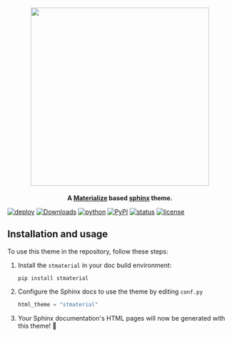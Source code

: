 <h1 align="center">
  <img src="https://cdn.jsdelivr.net/gh/zclab/stmaterial/docs/_static/logo.png" width="400">
</h1>

<p align="center">
  <strong>
    A 
    <a href="https://materializeweb.com/">Materialize</a> based <a href="https://www.sphinx-doc.org/en/master/">sphinx</a> theme.
  </strong>
</p>

<!-- [![deploy](https://github.com/zclab/stmaterial/actions/workflows/deploy-docs.yml/badge.svg)](https://zclab.github.io/stmaterial/) -->
[![deploy](https://img.shields.io/readthedocs/stmaterial?style=flat-square&logo=readthedocs&logoColor=white)](https://stmaterial.readthedocs.io/en/latest/)
[![Downloads](https://img.shields.io/pypi/dm/stmaterial.svg?style=flat-square)](https://pypistats.org/packages/stmaterial)
[![python](https://img.shields.io/pypi/pyversions/stmaterial.svg?style=flat-square)](https://pypi.org/project/stmaterial/)
[![PyPI](https://img.shields.io/pypi/v/stmaterial?style=flat-square&logo=python&logoColor=white&color=orange)](https://pypi.org/project/stmaterial/)
[![status](https://img.shields.io/pypi/status/stmaterial.svg?style=flat-square)](https://pypi.org/project/stmaterial/)
[![license](https://img.shields.io/pypi/l/stmaterial.svg?style=flat-square&logo=opensourceinitiative&logoColor=white)](https://github.com/zclab/stmaterial/blob/main/LICENSE)


## Installation and usage

<!-- start quickstart -->

To use this theme in the repository, follow these steps:

1. Install the `stmaterial` in your doc build environment:
   
    ```
    pip install stmaterial
    ```

2. Configure the Sphinx docs to use the theme by editing `conf.py`

    ```python
    html_theme = "stmaterial"
    ```

3. Your Sphinx documentation's HTML pages will now be generated with this theme! 🎉

<!-- end quickstart -->
